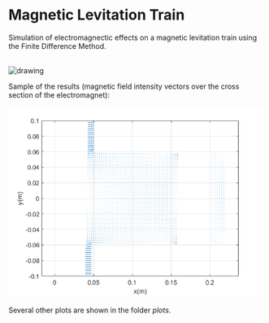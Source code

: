 # Magnetic Levitation Train
  
Simulation of electromagnectic effects on a magnetic levitation train using the Finite Difference Method. 

<br><img src="https://user-images.githubusercontent.com/70666266/146541415-5599a78d-ecd6-4c2e-9f66-c424a74c1ac8.jpg" alt="drawing" width="600"/>

Sample of the results (magnetic field intensity vectors over the cross section of the electromagnet):

<img src="plots/png files/item_c_H_dx_2_5mm.png" alt="drawing" width="500"/>

Several other plots are shown in the folder *plots*.
